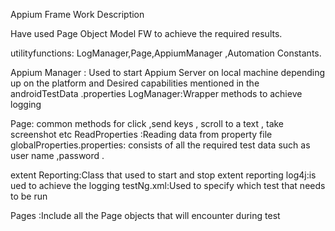 Appium Frame Work Description

Have used Page Object Model FW to achieve the required results.


utilityfunctions: LogManager,Page,AppiumManager ,Automation Constants. 

Appium Manager : Used to start Appium Server on local machine depending up on the platform and Desired capabilities mentioned in the androidTestData .properties 
LogManager:Wrapper methods to achieve logging 

Page: common methods for click ,send keys , scroll to a text , take screenshot etc
ReadProperties :Reading data from property file globalProperties.properties: consists of all the required test data such as user name ,password .


extent Reporting:Class that used to start and stop extent reporting 
log4j:is ued to achieve the logging 
testNg.xml:Used to specify which test that needs to be run


Pages :Include all the Page objects that will encounter during test


